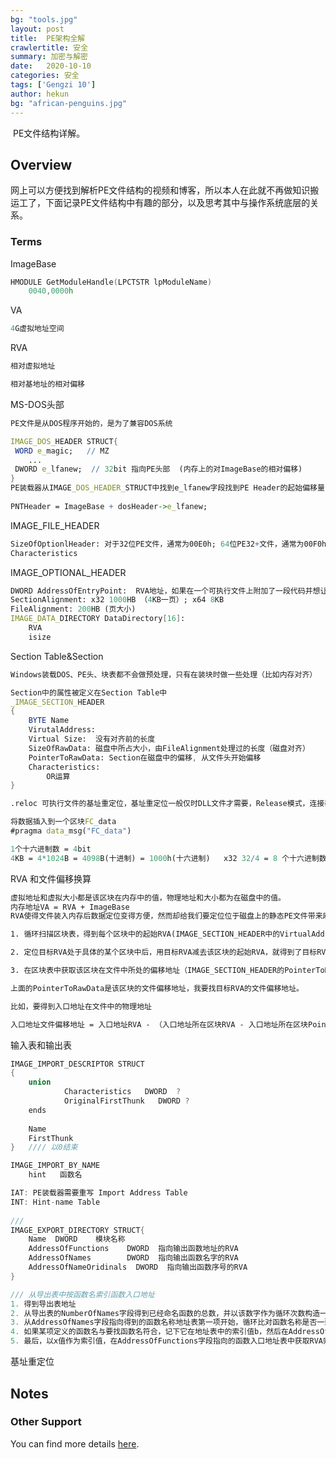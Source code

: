 ```yaml
---
bg: "tools.jpg"
layout: post
title:  PE架构全解
crawlertitle: 安全
summary: 加密与解密
date:   2020-10-10
categories: 安全
tags: ['Gengzi 10']
author: hekun
bg: "african-penguins.jpg"
---
```


​    PE文件结构详解。

## Overview

网上可以方便找到解析PE文件结构的视频和博客，所以本人在此就不再做知识搬运工了，下面记录PE文件结构中有趣的部分，以及思考其中与操作系统底层的关系。

### Terms

ImageBase

```C++
HMODULE GetModuleHandle(LPCTSTR lpModuleName)
    0040,0000h
```

VA

```mathematica
4G虚拟地址空间
```

RVA

```mathematica
相对虚拟地址

相对基地址的相对偏移
```

MS-DOS头部

```mathematica
PE文件是从DOS程序开始的，是为了兼容DOS系统

IMAGE_DOS_HEADER STRUCT{
 WORD e_magic;   // MZ
    ...
 DWORD e_lfanew;  // 32bit 指向PE头部  (内存上的对ImageBase的相对偏移)
}
PE装载器从IMAGE_DOS_HEADER_STRUCT中找到e_lfanew字段找到PE Header的起始偏移量，加上基地址就得到PE文件头的指针。
    
PNTHeader = ImageBase + dosHeader->e_lfanew;
```

IMAGE_FILE_HEADER

```mathematica
SizeOfOptionlHeader: 对于32位PE文件，通常为00E0h; 64位PE32+文件，通常为00F0h
Characteristics
```

IMAGE_OPTIONAL_HEADER

```mathematica
DWORD AddressOfEntryPoint:  RVA地址，如果在一个可执行文件上附加了一段代码并想让这段代码首先被执行，那么只需要将这个入口地址指向附加的代码。
SectionAlignment: x32 1000HB （4KB一页）; x64 8KB
FileAlignment: 200HB (页大小)
IMAGE_DATA_DIRECTORY DataDirectory[16]:
	RVA
    isize
```

Section Table&Section

```mathematica
Windows装载DOS、PE头、块表都不会做预处理，只有在装块时做一些处理（比如内存对齐）

Section中的属性被定义在Section Table中
_IMAGE_SECTION_HEADER
{
	BYTE Name
	VirutalAddress:
	Virtual Size:  没有对齐前的长度
	SizeOfRawData: 磁盘中所占大小，由FileAlignment处理过的长度（磁盘对齐）
	PointerToRawData: Section在磁盘中的偏移, 从文件头开始偏移
	Characteristics:  
		OR运算
}

.reloc 可执行文件的基址重定位，基址重定位一般仅时DLL文件才需要，Release模式，连接器并不给EXE文件加上基址重定位

将数据插入到一个区块FC_data
#pragma data_msg("FC_data")

1个十六进制数 = 4bit
4KB = 4*1024B = 4098B(十进制) = 1000h(十六进制)   x32 32/4 = 8 个十六进制数
```

RVA 和文件偏移换算

```txt
虚拟地址和虚拟大小都是该区块在内存中的值，物理地址和大小都为在磁盘中的值。
内存地址VA = RVA + ImageBase
RVA使得文件装入内存后数据定位变得方便，然而却给我们要定位位于磁盘上的静态PE文件带来麻烦。

1. 循环扫描区块表，得到每个区块中的起始RVA(IMAGE_SECTION_HEADER中的VirtualAddress段),并且根据区块的大小(IMAGE_SECTION_HEADER中的SizeOfRawData段)算出区块结束的RVA （RVA + SizeOfRawDta）,最后判定目标RVA是否落在该区块内 （起始RVA到结束RVA）

2. 定位目标RVA处于具体的某个区块中后，用目标RVA减去该区块的起始RVA，就得到了目标RVA相对于起始地址的偏移量RVA2

3. 在区块表中获取该区块在文件中所处的偏移地址（IMAGE_SECTION_HEADER的PointerToRawData),将该偏移值加上RVA2就是真正的文件偏移地址FileOffSet

上面的PointerToRawData是该区块的文件偏移地址，我要找目标RVA的文件偏移地址。

比如，要得到入口地址在文件中的物理地址

入口地址文件偏移地址 = 入口地址RVA - （入口地址所在区块RVA - 入口地址所在区块PointerToRawData）

```

输入表和输出表

```C++
IMAGE_IMPORT_DESCRIPTOR STRUCT
{
    union
        	Characteristics   DWORD  ?
            OriginalFirstThunk   DWORD ?
    ends
    
    Name    
    FirstThunk
}   //// 以0结束

IMAGE_IMPORT_BY_NAME
    hint   函数名

IAT: PE装载器需要重写 Import Address Table
INT: Hint-name Table
    
///
IMAGE_EXPORT_DIRECTORY STRUCT{
	Name  DWORD    模块名称    
    AddressOfFunctions    DWORD  指向输出函数地址的RVA
    AddressOfNames        DWORD  指向输出函数名字的RVA
    AddressOfNameOridinals  DWORD  指向输出函数序号的RVA
}

/// 从导出表中按函数名索引函数入口地址
1. 得到导出表地址
2. 从导出表的NumberOfNames字段得到已经命名函数的总数，并以该数字作为循环次数构造一个循环
3. 从AddressOfNames字段指向得到的函数名称地址表第一项开始，循环比对函数名称是否一致，若无，说明文件中没有指定函数
4. 如果某项定义的函数名与要找函数名符合，记下它在地址表中的索引值b，然后在AddressOfNamesOrdinals指向的数组中以同样的索引值取出数组项的值x
5. 最后，以x值作为索引值，在AddressOfFunctions字段指向的函数入口地址表中获取RVA则位入口地址
```

基址重定位



## Notes



### Other Support

You can find more details [here]( https://blog.csdn.net/freeking101/article/details/102752048 ).